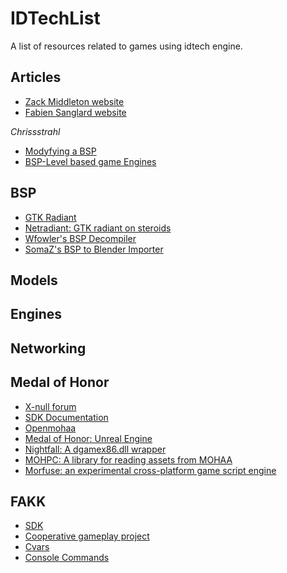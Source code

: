 # IDTechList
A list of resources related to games using idtech engine.

## Articles
  * [Zack Middleton website](https://clover.moe/)
  * [Fabien Sanglard website](https://fabiensanglard.net)
  
  *Chrissstrahl*
  * [Modyfying a BSP](https://www.moddb.com/mods/star-trek-elite-force-ii-coop-hazardmodding/tutorials/modifying-a-bsp-binary-space-partitioning)
  * [BSP-Level based game Engines](https://www.moddb.com/company/hazardmodding/tutorials/bsp-level-based-game-engines)
  
## BSP
 * [GTK Radiant](https://github.com/DT85/GtkRadiant)
 * [Netradiant: GTK radiant on steroids](https://github.com/Garux/netradiant-custom)
 * [Wfowler's BSP Decompiler](https://github.com/wfowler1/bsp-decompiler)
 * [SomaZ's BSP to Blender Importer](https://github.com/SomaZ/Blender_BSP_Importer)
  
## Models

## Engines

## Networking

## Medal of Honor
 * [X-null forum](https://www.x-null.net/forums/forum.php)
 * [SDK Documentation](http://homepage.eircom.net/~abyrne/sdk/)
 * [Openmohaa](https://github.com/openmoh/openmohaa)
 * [Medal of Honor: Unreal Engine](https://gitlab.com/mohue)
 * [Nightfall: A dgamex86.dll wrapper](https://github.com/mohabhassan/NightFall)
 * [MOHPC: A library for reading assets from MOHAA](https://github.com/moh-rises/mohpc)
 * [Morfuse: an experimental cross-platform game script engine](https://github.com/morfuse/morfuse)
 
## FAKK
  * [SDK](https://github.com/Crimewavezz/F.A.K.K.-2-SDK)
  * [Cooperative gameplay project](https://github.com/Crimewavezz/F.A.K.K.-2-Co-Op)
  * [Cvars](https://www.moddb.com/mods/fakk-multiplayer/features/fakk-2-configuration-variables-cvars)
  * [Console Commands](https://www.moddb.com/games/heavy-metal-fakk-2/features/fakk-console-commands)
  
 
